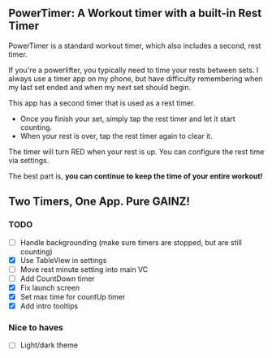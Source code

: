 PowerTimer: A Workout timer with a built-in Rest Timer
---

PowerTimer is a standard workout timer, which also includes a second, rest timer.

If you're a powerlifter, you typically need to time your rests between sets.
I always use a timer app on my phone, but have difficulty remembering when my last set
ended and when my next set should begin.

This app has a second timer that is used as a rest timer.

* Once you finish your set, simply tap the rest timer and let it start counting.
* When your rest is over, tap the rest timer again to clear it.

The timer will turn RED when your rest is up. You can configure the rest time via settings.

The best part is, **you can continue to keep the time of your entire workout!**

## Two Timers, One App. Pure GAINZ!


### TODO
- [ ] Handle backgrounding (make sure timers are stopped, but are still counting)
- [x] Use TableView in settings
- [ ] Move rest minute setting into main VC
- [ ] Add CountDown timer
- [x] Fix launch screen
- [x] Set max time for countUp timer
- [x] Add intro tooltips

### Nice to haves
- [ ] Light/dark theme
